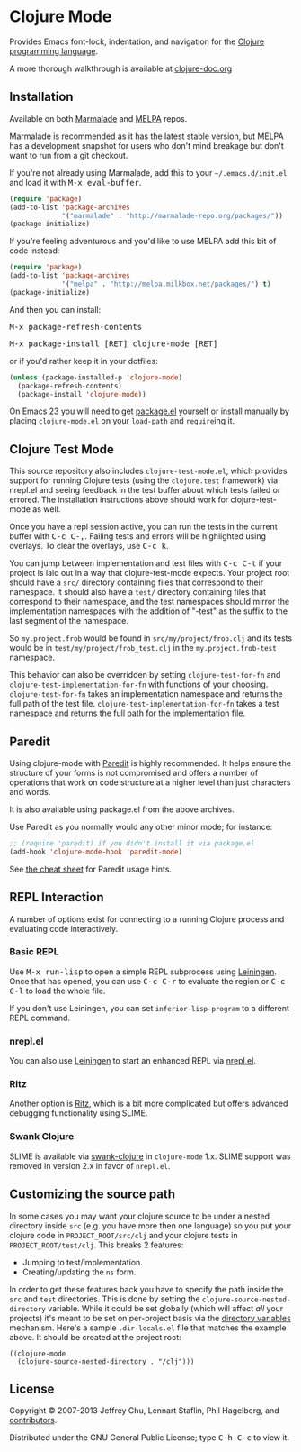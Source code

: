 # Clojure Mode

Provides Emacs font-lock, indentation, and navigation for the
[Clojure programming language](http://clojure.org).

A more thorough walkthrough is available at [clojure-doc.org](http://clojure-doc.org/articles/tutorials/emacs.html)

## Installation

Available on both [Marmalade](http://marmalade-repo.org/packages/clojure-mode) and
[MELPA](http://melpa.milkbox.net) repos.

Marmalade is recommended as it has the latest stable version, but
MELPA has a development snapshot for users who don't mind breakage but
don't want to run from a git checkout.

If you're not already using Marmalade, add this to your
`~/.emacs.d/init.el` and load it with <kbd>M-x eval-buffer</kbd>.

```lisp
(require 'package)
(add-to-list 'package-archives
             '("marmalade" . "http://marmalade-repo.org/packages/"))
(package-initialize)
```

If you're feeling adventurous and you'd like to use MELPA add this bit
of code instead:

```lisp
(require 'package)
(add-to-list 'package-archives
             '("melpa" . "http://melpa.milkbox.net/packages/") t)
(package-initialize)
```

And then you can install:

<kbd>M-x package-refresh-contents</kbd>

<kbd>M-x package-install [RET] clojure-mode [RET]</kbd>

or if you'd rather keep it in your dotfiles:

```lisp
(unless (package-installed-p 'clojure-mode)
  (package-refresh-contents)
  (package-install 'clojure-mode))
```

On Emacs 23 you will need to get [package.el](http://bit.ly/pkg-el23)
yourself or install manually by placing `clojure-mode.el` on your `load-path`
and `require`ing it.

## Clojure Test Mode

This source repository also includes `clojure-test-mode.el`, which
provides support for running Clojure tests (using the `clojure.test`
framework) via nrepl.el and seeing feedback in the test buffer about
which tests failed or errored. The installation instructions above
should work for clojure-test-mode as well.

Once you have a repl session active, you can run the tests in the
current buffer with <kbd>C-c C-,</kbd>. Failing tests and errors will be
highlighted using overlays. To clear the overlays, use <kbd>C-c k</kbd>.

You can jump between implementation and test files with <kbd>C-c C-t</kbd> if
your project is laid out in a way that clojure-test-mode expects. Your project
root should have a `src/` directory containing files that correspond to their
namespace. It should also have a `test/` directory containing files that
correspond to their namespace, and the test namespaces should mirror the
implementation namespaces with the addition of "-test" as the suffix to the last
segment of the namespace.

So `my.project.frob` would be found in `src/my/project/frob.clj` and its tests
would be in `test/my/project/frob_test.clj` in the `my.project.frob-test`
namespace.

This behavior can also be overridden by setting `clojure-test-for-fn` and
`clojure-test-implementation-for-fn` with functions of your choosing.
`clojure-test-for-fn` takes an implementation namespace and returns the full
path of the test file.  `clojure-test-implementation-for-fn` takes a test
namespace and returns the full path for the implementation file.

## Paredit

Using clojure-mode with
[Paredit](http://mumble.net/~campbell/emacs/paredit.el) is highly
recommended. It helps ensure the structure of your forms is not
compromised and offers a number of operations that work on code
structure at a higher level than just characters and words.

It is also available using package.el from the above archives.

Use Paredit as you normally would any other minor mode; for instance:

```lisp
;; (require 'paredit) if you didn't install it via package.el
(add-hook 'clojure-mode-hook 'paredit-mode)
```

See [the cheat sheet](http://www.emacswiki.org/emacs/PareditCheatsheet)
for Paredit usage hints.

## REPL Interaction

A number of options exist for connecting to a running Clojure process
and evaluating code interactively.

### Basic REPL

Use <kbd>M-x run-lisp</kbd> to open a simple REPL subprocess using
[Leiningen](http://github.com/technomancy/leiningen). Once that has
opened, you can use <kbd>C-c C-r</kbd> to evaluate the region or
<kbd>C-c C-l</kbd> to load the whole file.

If you don't use Leiningen, you can set `inferior-lisp-program` to
a different REPL command.

### nrepl.el

You can also use [Leiningen](http://leiningen.org) to start an
enhanced REPL via [nrepl.el](https://github.com/clojure-emacs/nrepl.el).

### Ritz

Another option is [Ritz](https://github.com/pallet/ritz), which is a
bit more complicated but offers advanced debugging functionality using
SLIME.

### Swank Clojure

SLIME is available via
[swank-clojure](http://github.com/technomancy/swank-clojure) in `clojure-mode` 1.x.
SLIME support was removed in version 2.x in favor of `nrepl.el`.

## Customizing the source path

In some cases you may want your clojure source to be under a nested
directory inside `src` (e.g. you have more then one language) so you
put your clojure code in `PROJECT_ROOT/src/clj` and your clojure tests
in `PROJECT_ROOT/test/clj`. This breaks 2 features:

* Jumping to test/implementation.
* Creating/updating the `ns` form.

In order to get these features back you have to specify the path
inside the `src` and `test` directories. This is done by setting the
`clojure-source-nested-directory` variable. While it could be set
globally (which will affect *all* your projects) it's meant to be set
on per-project basis via the [directory variables][dv] mechanism.
Here's a sample `.dir-locals.el` file that matches the example above.
It should be created at the project root:

```elisp
((clojure-mode
  (clojure-source-nested-directory . "/clj")))
```

[dv]: http://www.gnu.org/software/emacs/manual/html_node/emacs/Directory-Variables.html

## License

Copyright © 2007-2013 Jeffrey Chu, Lennart Staflin, Phil Hagelberg,
and [contributors](https://github.com/clojure-emacs/clojure-mode/contributors).

Distributed under the GNU General Public License; type <kbd>C-h C-c</kbd> to view it.
